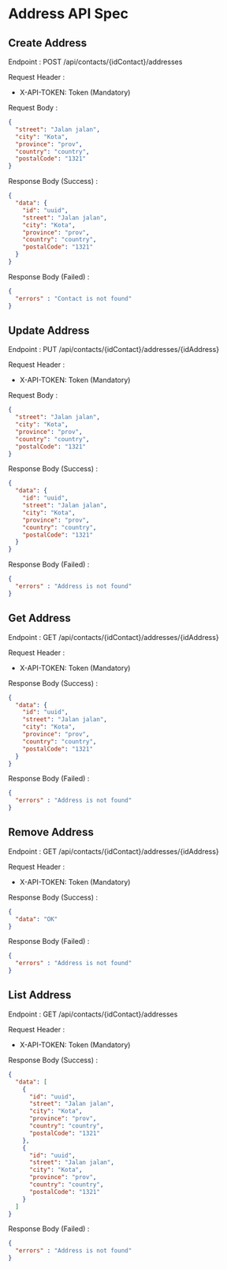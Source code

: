 # Address API Spec

## Create Address

Endpoint : POST /api/contacts/{idContact}/addresses

Request Header :
- X-API-TOKEN: Token (Mandatory)

Request Body :

```json
{
  "street": "Jalan jalan",
  "city": "Kota",
  "province": "prov",
  "country": "country",
  "postalCode": "1321"
}
```

Response Body (Success) :

```json
{
  "data": {
    "id": "uuid",
    "street": "Jalan jalan",
    "city": "Kota",
    "province": "prov",
    "country": "country",
    "postalCode": "1321"
  }
}
```

Response Body (Failed) :

```json
{
  "errors" : "Contact is not found"
}
```


## Update Address

Endpoint : PUT /api/contacts/{idContact}/addresses/{idAddress}

Request Header :
- X-API-TOKEN: Token (Mandatory)

Request Body :

```json
{
  "street": "Jalan jalan",
  "city": "Kota",
  "province": "prov",
  "country": "country",
  "postalCode": "1321"
}
```

Response Body (Success) :

```json
{
  "data": {
    "id": "uuid",
    "street": "Jalan jalan",
    "city": "Kota",
    "province": "prov",
    "country": "country",
    "postalCode": "1321"
  }
}
```

Response Body (Failed) :

```json
{
  "errors" : "Address is not found"
}
```

## Get Address

Endpoint : GET /api/contacts/{idContact}/addresses/{idAddress}

Request Header :
- X-API-TOKEN: Token (Mandatory)

Response Body (Success) :

```json
{
  "data": {
    "id": "uuid",
    "street": "Jalan jalan",
    "city": "Kota",
    "province": "prov",
    "country": "country",
    "postalCode": "1321"
  }
}
```

Response Body (Failed) :

```json
{
  "errors" : "Address is not found"
}
```

## Remove Address

Endpoint : GET /api/contacts/{idContact}/addresses/{idAddress}

Request Header :
- X-API-TOKEN: Token (Mandatory)

Response Body (Success) :

```json
{
  "data": "OK"
}
```

Response Body (Failed) :

```json
{
  "errors" : "Address is not found"
}
```

## List Address

Endpoint : GET /api/contacts/{idContact}/addresses

Request Header :
- X-API-TOKEN: Token (Mandatory)

Response Body (Success) :

```json
{
  "data": [
    {
      "id": "uuid",
      "street": "Jalan jalan",
      "city": "Kota",
      "province": "prov",
      "country": "country",
      "postalCode": "1321"
    },
    {
      "id": "uuid",
      "street": "Jalan jalan",
      "city": "Kota",
      "province": "prov",
      "country": "country",
      "postalCode": "1321"
    }
  ]
}
```

Response Body (Failed) :

```json
{
  "errors" : "Address is not found"
}
```

